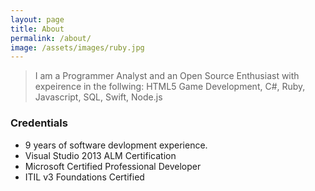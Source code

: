```yaml
---
layout: page
title: About
permalink: /about/
image: /assets/images/ruby.jpg
---
```


>I am a Programmer Analyst and an Open Source Enthusiast with expeirence in the follwing: HTML5 Game Development, C#, Ruby, Javascript, SQL, Swift, Node.js

### Credentials
- 9 years of software devlopment experience.
- Visual Studio 2013 ALM Certification
- Microsoft Certified Professional Developer
- ITIL v3 Foundations Certified